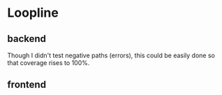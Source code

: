 # Loopline

## backend
Though I didn't test negative paths (errors), this could be easily done so that coverage rises to 100%.

## frontend
